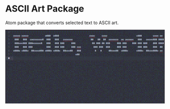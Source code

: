 # ASCII Art Package

Atom package that converts selected text to ASCII art.

![A screenshot of your package](https://github.com/mattwolfgang/ascii-art/blob/master/screenshot.GIF)

